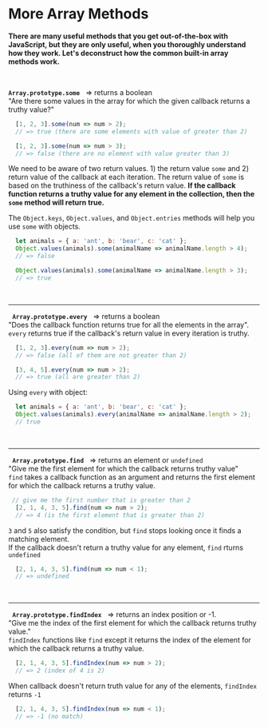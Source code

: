 # More Array Methods
**There are many useful methods that you get out-of-the-box with JavaScript, but they are only useful, when you thoroughly understand how they work. Let's deconstruct how the common built-in array methods work.**

&nbsp;

**`Array.prototype.some`**  &nbsp; => returns a boolean  
"Are there some values in the array for which the given callback returns a truthy value?"

```javascript
  [1, 2, 3].some(num => num > 2);
  // => true (there are some elements with value of greater than 2)

  [1, 2, 3].some(num => num > 3);
  // => false (there are no element with value greater than 3)
```

We need to be aware of two return values. 1) the return value `some` and 2) return value of the callback at each iteration. The return value of `some` is based on the truthiness of the callback's return value. **If the callback function returns a truthy value for any element in the collection, then the `some` method will return true.**

The `Object.keys`, `Object.values`, and `Object.entries` methods will help you use `some` with objects.
```javascript
  let animals = { a: 'ant', b: 'bear', c: 'cat' };
  Object.values(animals).some(animalName => animalName.length > 4);
  // => false

  Object.values(animals).some(animalName => animalName.length > 3);
  // => true
```
&nbsp;
***
&nbsp;
**`Array.prototype.every`** &nbsp; => returns a boolean  
"Does the callback function returns true for all the elements in the array".  
`every` returns true if the callback's return value in every iteration is truthy.
```javascript
  [1, 2, 3].every(num => num > 2);
  // => false (all of them are not greater than 2)

  [3, 4, 5].every(num => num > 2);
  // => true (all are greater than 2)
```

Using `every` with object:
```javascript
  let animals = { a: 'ant', b: 'bear', c: 'cat' };
  Object.values(animals).every(animalName => animalName.length > 2);
  // true
```
&nbsp;
***
&nbsp;
**`Array.prototype.find`** &nbsp; => returns an element or `undefined`  
"Give me the first element for which the callback returns truthy value"  
`find` takes a callback function as an argument and returns the first element for which the callback returns a truthy value.
```javascript
 // give me the first number that is greater than 2
  [2, 1, 4, 3, 5].find(num => num > 2);
  // => 4 (is the first element that is greater than 2)
```
`3` and `5` also satisfy the condition, but `find` stops looking once it finds a matching element.  
If the callback doesn't return a truthy value for any element, `find` rturns `undefined`
```javascript
  [2, 1, 4, 3, 5].find(num => num < 1);
  // => undefined
```
&nbsp;
***
&nbsp;
**`Array.prototype.findIndex`** &nbsp; => returns an index position or -1.  
"Give me the index of the first element for which the callback returns truthy value."  
`findIndex` functions like `find` except it returns the index of the element for which the callback returns a truthy value.
```javascript
  [2, 1, 4, 3, 5].findIndex(num => num > 2);
  // => 2 (index of 4 is 2)
```
When callback doesn't return truth value for any of the elements, `findIndex` returns `-1`
```javascript
  [2, 1, 4, 3, 5].findIndex(num => num < 1);
  // => -1 (no match)
```